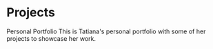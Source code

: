 # Projects
Personal Portfolio
This is Tatiana's personal portfolio with some of her projects to showcase her work.
